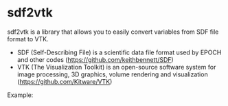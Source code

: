 # sdf2vtk

sdf2vtk is a library that allows you to easily convert variables from SDF file format to VTK.

- SDF (Self-Describing File) is a scientific data file format used by EPOCH and other codes (https://github.com/keithbennett/SDF)
- VTK (The Visualization Toolkit) is an open-source software system for image processing, 3D graphics, volume rendering and visualization (https://github.com/Kitware/VTK)

Example:
